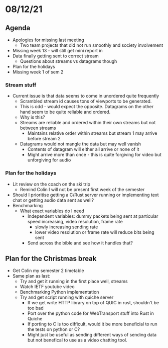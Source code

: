 # 08/12/21

## Agenda
- Apologies for missing last meeting
    - Two team projects that did not run smoothly and society involvement 
- Missing week 13 - will still get mini report in
- Data finally getting sent to correct stream
    - Questions about streams vs datagrams though
- Plan for the holidays
- Missing week 1 of sem 2

### Stream stuff
- Current issue is that data seems to come in unordered quite frequently
    - Scrambled stream id causes tons of viewports to be generated.
    - This is odd - would expect the opposite. Datagrams on the other hand seem to be quite reliable and ordered.
    - Why is this?
    - Streams are reliable and ordered within their own streams but not between streams
        - Maintains relative order within streams but stream 1 may arrive before stream 2 
    - Datagrams would not mangle the data but may well vanish
        - Contents of datagram will either all arrive or none of it
        - Might arrive more than once - this is quite forgiving for video but unforgiving for audio 

### Plan for the holidays
- Lit review on the coach on the ski trip
    - Remind Colin I will not be present first week of the semester
- Should I prioritise getting a C/Rust server running or implementing text chat or getting audio data sent as well?
- Benchmarking
    - What exact variables do I need
        - Independent variables: dummy packets being sent at particular speed increasing, video resolution, frame rate
            - slowly increasing sending rate
            - lower video resolution or frame rate will reduce bits being sent
        - Send across the bible and see how it handles that?

## Plan for the Christmas break
- Get Colin my semester 2 timetable
- Same plan as last:
    - Try and get it running in the first place well, streams 
    - Watch IETF youtube video
    - Benchmarking Python implementation
    - Try and get script running with quiche server  
        - If we get write HTTP library on top of QUIC in rust, shouldn't be too bad
        - Port over the python code for WebTransport stuff into Rust in Quiche
        - If porting to C is too difficult, would it be more beneficial to run the tests on python or C?
        - Might just be useful as sending different ways of sending data but not benefical to use as a video chatting tool.
